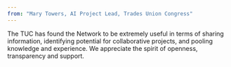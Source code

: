 ```yaml
---
from: "Mary Towers, AI Project Lead, Trades Union Congress"
---
```

The TUC has found the Network to be extremely useful in terms of sharing information, identifying potential for collaborative projects, and pooling knowledge and experience. We appreciate the spirit of openness, transparency and support.